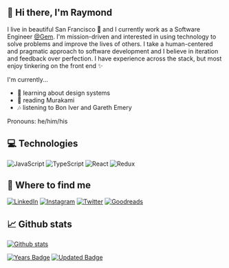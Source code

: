 ## 👋 Hi there, I'm Raymond

I live in beautiful San Francisco 🌉 and I currently work as a Software Engineer <a href="https://gem.com/" target="_blank">@Gem</a>. I'm mission-driven and interested in using technology to solve problems and improve the lives of others. I take a human-centered and pragmatic approach to software development and I believe in iteration and feedback over perfection. I have experience across the stack, but most enjoy tinkering on the front end ✨

I'm currently...
- 🌱 learning about design systems
- 📖 reading Murakami
- 🎶 listening to Bon Iver and Gareth Emery

Pronouns: he/him/his

## 💻 Technologies
<p>
  <img alt="JavaScript" src="https://img.shields.io/badge/-JavaScript-323330?style=flat-square&logo=javascript&logoColor=f0db84" />
  <img alt="TypeScript" src="https://img.shields.io/badge/-TypeScript-007ACC?style=flat-square&logo=typescript&logoColor=white" />
  <img alt="React" src="https://img.shields.io/badge/-React-45b8d8?style=flat-square&logo=react&logoColor=white" />
  <img alt="Redux" src="https://img.shields.io/badge/-Redux-764ABC?style=flat-square&logo=redux&logoColor=white" />
</p>

## 👀 Where to find me

[![LinkedIn](https://img.shields.io/badge/-LinkedIn-0077B5?style=flat-square&logo=LinkedIn&logoColor=white)](https://www.linkedin.com/in/raymondluong/)
[![Instagram](https://img.shields.io/badge/-Instagram-purple?style=flat-square&logo=instagram&logoColor=white)](https://instagram.com/instaraymond)
[![Twitter](https://img.shields.io/badge/-Twitter-%231DA1F2?style=flat-square&logo=Twitter&logoColor=white)](https://www.twitter.com/luongraymond)
[![Goodreads](https://img.shields.io/badge/-Goodreads-e9e5cd?style=flat-square&logo=Goodreads&logoColor=553b08)](https://www.goodreads.com/user/show/89704424-raymond-luong)

## 📈 Github stats
[![Github stats](https://github-readme-stats.vercel.app/api?username=raymondluong&count_private=true&theme=dark&show_icons=true&hide=stars,issues,contribs)](https://github.com/raymondluong)

[![Years Badge](https://badges.pufler.dev/years/raymondluong)](https://badges.pufler.dev)
[![Updated Badge](https://badges.pufler.dev/updated/raymondluong/raymondluong)](https://badges.pufler.dev)
